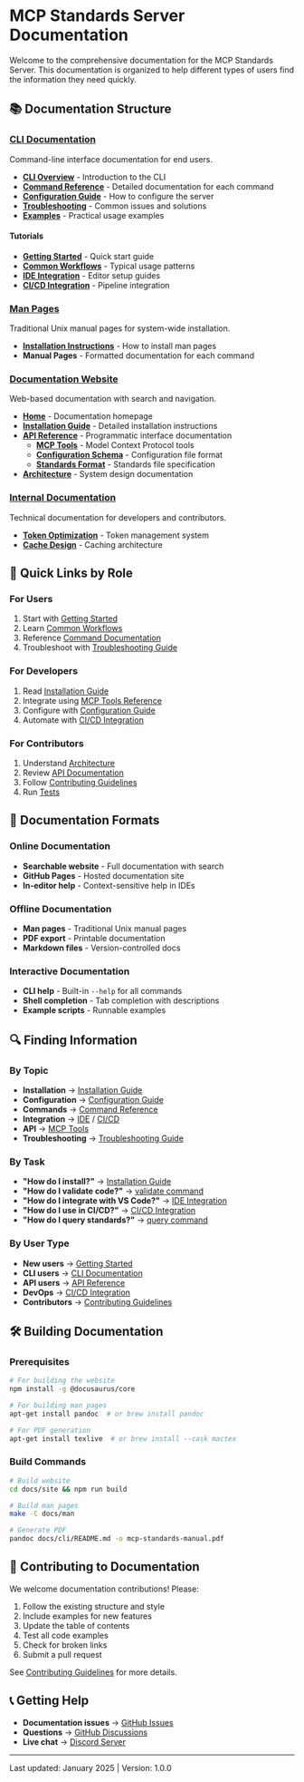 # MCP Standards Server Documentation

Welcome to the comprehensive documentation for the MCP Standards Server. This documentation is organized to help different types of users find the information they need quickly.

## 📚 Documentation Structure

### [CLI Documentation](./cli/)
Command-line interface documentation for end users.

- **[CLI Overview](./cli/README.md)** - Introduction to the CLI
- **[Command Reference](./cli/commands/)** - Detailed documentation for each command
- **[Configuration Guide](./cli/configuration.md)** - How to configure the server
- **[Troubleshooting](./cli/troubleshooting.md)** - Common issues and solutions
- **[Examples](./cli/examples/)** - Practical usage examples

#### Tutorials
- **[Getting Started](./cli/tutorials/getting-started.md)** - Quick start guide
- **[Common Workflows](./cli/tutorials/common-workflows.md)** - Typical usage patterns
- **[IDE Integration](./cli/tutorials/ide-integration.md)** - Editor setup guides
- **[CI/CD Integration](./cli/tutorials/cicd-integration.md)** - Pipeline integration

### [Man Pages](./man/)
Traditional Unix manual pages for system-wide installation.

- **[Installation Instructions](./man/README.md)** - How to install man pages
- **Manual Pages** - Formatted documentation for each command

### [Documentation Website](./site/)
Web-based documentation with search and navigation.

- **[Home](./site/index.md)** - Documentation homepage
- **[Installation Guide](./site/guides/installation.md)** - Detailed installation instructions
- **[API Reference](./site/api/)** - Programmatic interface documentation
  - **[MCP Tools](./site/api/mcp-tools.md)** - Model Context Protocol tools
  - **[Configuration Schema](./site/api/config-schema.md)** - Configuration file format
  - **[Standards Format](./site/api/standards-format.md)** - Standards file specification
- **[Architecture](./site/architecture/)** - System design documentation

### [Internal Documentation](./internal/)
Technical documentation for developers and contributors.

- **[Token Optimization](./token-optimization.md)** - Token management system
- **[Cache Design](./cache/)** - Caching architecture

## 🎯 Quick Links by Role

### For Users
1. Start with [Getting Started](./cli/tutorials/getting-started.md)
2. Learn [Common Workflows](./cli/tutorials/common-workflows.md)
3. Reference [Command Documentation](./cli/commands/)
4. Troubleshoot with [Troubleshooting Guide](./cli/troubleshooting.md)

### For Developers
1. Read [Installation Guide](./site/guides/installation.md)
2. Integrate using [MCP Tools Reference](./site/api/mcp-tools.md)
3. Configure with [Configuration Guide](./cli/configuration.md)
4. Automate with [CI/CD Integration](./cli/tutorials/cicd-integration.md)

### For Contributors
1. Understand [Architecture](./site/architecture/)
2. Review [API Documentation](./site/api/)
3. Follow [Contributing Guidelines](../CONTRIBUTING.md)
4. Run [Tests](../tests/README.md)

## 📖 Documentation Formats

### Online Documentation
- **Searchable website** - Full documentation with search
- **GitHub Pages** - Hosted documentation site
- **In-editor help** - Context-sensitive help in IDEs

### Offline Documentation
- **Man pages** - Traditional Unix manual pages
- **PDF export** - Printable documentation
- **Markdown files** - Version-controlled docs

### Interactive Documentation
- **CLI help** - Built-in `--help` for all commands
- **Shell completion** - Tab completion with descriptions
- **Example scripts** - Runnable examples

## 🔍 Finding Information

### By Topic
- **Installation** → [Installation Guide](./site/guides/installation.md)
- **Configuration** → [Configuration Guide](./cli/configuration.md)
- **Commands** → [Command Reference](./cli/commands/)
- **Integration** → [IDE](./cli/tutorials/ide-integration.md) / [CI/CD](./cli/tutorials/cicd-integration.md)
- **API** → [MCP Tools](./site/api/mcp-tools.md)
- **Troubleshooting** → [Troubleshooting Guide](./cli/troubleshooting.md)

### By Task
- **"How do I install?"** → [Installation Guide](./site/guides/installation.md)
- **"How do I validate code?"** → [validate command](./cli/commands/validate.md)
- **"How do I integrate with VS Code?"** → [IDE Integration](./cli/tutorials/ide-integration.md)
- **"How do I use in CI/CD?"** → [CI/CD Integration](./cli/tutorials/cicd-integration.md)
- **"How do I query standards?"** → [query command](./cli/commands/query.md)

### By User Type
- **New users** → [Getting Started](./cli/tutorials/getting-started.md)
- **CLI users** → [CLI Documentation](./cli/)
- **API users** → [API Reference](./site/api/)
- **DevOps** → [CI/CD Integration](./cli/tutorials/cicd-integration.md)
- **Contributors** → [Contributing Guidelines](../CONTRIBUTING.md)

## 🛠️ Building Documentation

### Prerequisites
```bash
# For building the website
npm install -g @docusaurus/core

# For building man pages
apt-get install pandoc  # or brew install pandoc

# For PDF generation
apt-get install texlive  # or brew install --cask mactex
```

### Build Commands
```bash
# Build website
cd docs/site && npm run build

# Build man pages
make -C docs/man

# Generate PDF
pandoc docs/cli/README.md -o mcp-standards-manual.pdf
```

## 📝 Contributing to Documentation

We welcome documentation contributions! Please:

1. Follow the existing structure and style
2. Include examples for new features
3. Update the table of contents
4. Test all code examples
5. Check for broken links
6. Submit a pull request

See [Contributing Guidelines](../CONTRIBUTING.md) for more details.

## 📞 Getting Help

- **Documentation issues** → [GitHub Issues](https://github.com/williamzujkowski/mcp-standards-server/issues)
- **Questions** → [GitHub Discussions](https://github.com/williamzujkowski/mcp-standards-server/discussions)
- **Live chat** → [Discord Server](https://discord.gg/mcp-standards)

---

Last updated: January 2025 | Version: 1.0.0